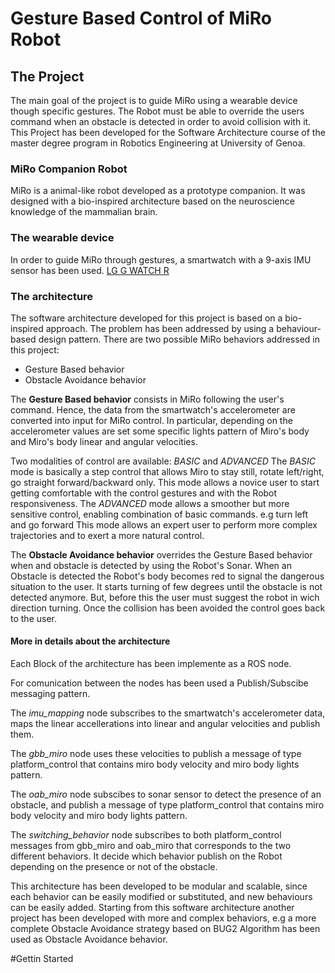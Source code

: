  # Gesture Based Control of MiRo Robot

 ## The Project
 The main goal of the project is to guide MiRo using a wearable device though specific gestures.
 The Robot must be able to override the users command when an obstacle is detected in order to avoid collision with it.
 This Project has been developed for the Software Architecture course of the master degree program in Robotics Engineering at University of Genoa.

 ### MiRo Companion Robot
 MiRo is a animal-like robot developed as a prototype companion.
 It was designed with a bio-inspired architecture based on the neuroscience knowledge of the mammalian brain.

 ### The wearable device
 In order to guide MiRo through gestures, a smartwatch with a 9-axis IMU sensor has been used.
 [LG G WATCH R](https://www.lg.com/wearable-technology/lg-G-Watch-R-W110)

 ### The architecture
 The software architecture developed for this project is based on a bio-inspired approach.
 The problem has been addressed by using a behaviour-based design pattern.
 There are two possible MiRo behaviors addressed in this project:
 * Gesture Based behavior
 * Obstacle Avoidance behavior
 
 The **Gesture Based behavior** consists in MiRo following the user's command. Hence, the data from the smartwatch's accelerometer are converted into input for MiRo control.
 In particular, depending on the accelerometer values are set some specific lights pattern of Miro's body and Miro's body linear and angular velocities.
 
 Two modalities of control are available: *BASIC* and *ADVANCED*
 The *BASIC* mode is basically a step control that allows Miro to stay still, rotate left/right, go straight forward/backward only. 
 This mode allows a novice user to start getting comfortable with the control gestures and with the Robot responsiveness.
 The *ADVANCED* mode allows a smoother but more sensitive control, enabling combination of basic commands. e.g turn left and go forward
 This mode allows an expert user to perform more complex trajectories and to exert a more natural control.

 The **Obstacle Avoidance behavior** overrides the Gesture Based behavior when and obstacle is detected by using the Robot's Sonar.
 When an Obstacle is detected the Robot's body becomes red to signal the dangerous situation to the user. It starts turning of few degrees until the obstacle is not detected anymore.
 But, before this the user must suggest the robot in wich direction turning.
 Once the collision has been avoided the control goes back to the user.

 #### More in details about the architecture 

 Each Block of the architecture has been implemente as a ROS node.

 For comunication between the nodes has been used a Publish/Subscibe messaging pattern.

 The *imu_mapping* node subscribes to the smartwatch's accelerometer data, maps the linear accellerations into linear and angular velocities and publish them.

 The *gbb_miro* node uses these velocities to publish a message of type platform_control that contains miro body velocity and miro body lights pattern.

 The *oab_miro* node subscibes to sonar sensor to detect the presence of an obstacle, and publish a message of type platform_control that contains miro body velocity and miro body lights pattern. 
 
 The *switching_behavior* node subscribes to both platform_control messages from gbb_miro and oab_miro that corresponds to the two different behaviors.
 It decide which behavior publish on the Robot depending on the presence or not of the obstacle.

 This architecture has been developed to be modular and scalable, since each behavior can be easily modified or substituted, and new behaviours can be easily added.
 Starting from this software architecture another project has been developed with more and complex behaviors, e.g a more complete Obstacle Avoidance strategy based on BUG2 Algorithm has been used as Obstacle Avoidance behavior.

 #Gettin Started

